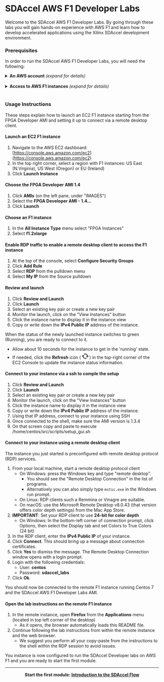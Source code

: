 # SDAccel AWS F1 Developer Labs


Welcome to the SDAccel AWS F1 Developer Labs. By going through these labs you will gain hands-on experience with AWS F1 and learn how to develop accelerated applications using the Xilinx SDAccel development environment.

### Prerequisites

In order to run the SDAccel AWS F1 Developer Labs, you will need the following:

<details>
<summary><strong>An AWS account</strong> <i>(expand for details)</i></summary><p>

If you do not already have an Amazon Web Services (AWS) account, create one here: [https://aws.amazon.com/](https://aws.amazon.com)
<p></details><br>
<details>
<summary><strong>Access to AWS F1 instances</strong> <i>(expand for details)</i></summary><p>

AWS users need to request access to use F1 instances. Here are the steps to do so:

* Open the Service Limit Increase form: [http://aws.amazon.com/contact-us/ec2-request](http://aws.amazon.com/contact-us/ec2-request)
* Make sure your account name is correct
* Submit a 'Service Limit Increase' for 'EC2 Instances'
* Select the region where you want to access F1 instances: US East (N.Virginia), US West (Oregon) or EU (Ireland)
* Select 'f1.2xlarge' as the primary instance type
* Set the 'New limit value' to 1 or more
* Fill the rest of the form as appropriate and click 'Submit'

Requests are typically processed in 24 to 48 hours.
<p></details><br>

### Usage Instructions

These steps explain how to launch an EC2 F1 instance starting from the FPGA Developer AMI and setting it up to connect via a remote desktop client. 

#### Launch an EC2 F1 instance 
1. Navigate to the AWS EC2 dashboard: [https://console.aws.amazon.com/ec2](https://console.aws.amazon.com/ec2)
1. In the top right corner, select a region with F1 instances: US East (N.Virginia), US West (Oregon) or EU (Ireland) 
1. Click **Launch Instance**

#### Choose the FPGA Developer AMI 1.4
1. Click **AMIs** (on the left pane, under "IMAGES")
1. Select the **FPGA Developer AMI - 1.4...**
1. Click **Launch**

#### Choose an F1 instance
1. In the **All Instance Type** menu select "FPGA Instances"
1. Select **f1.2xlarge**

#### Enable RDP traffic to enable a remote desktop client to access the F1 instance
1. At the top of the console, select **Configure Security Groups** 
1. Click **Add Rule**
1. Select **RDP** from the pulldown menu
1. Select **My IP** from the Source pulldown

#### Review and launch
1. Click **Review and Launch**
1. Click **Launch**
1. Select an existing key pair or create a new key pair
1. Monitor the launch, click on the "View Instances" button
1. Click the instance name to display it in the instance view
1. Copy or write down the **IPv4 Public IP** address of the instance.

When the status of the newly launched instance switches to green (Running), you are ready to connect to it.
  * Allow about 10 seconds for the instance to get in the 'running' state. 
  * If needed, click the **Refresh** icon (![Refresh](./images/setup/refresh2.png?raw=true)) in the top-right corner of the EC2 Console to update the instance status information.

#### Connect to your instance via a ssh to comple the setup
1. Click **Review and Launch**
1. Click **Launch**
1. Select an existing key pair or create a new key pair
1. Monitor the launch, click on the "View Instances" button
1. Click the instance name to display it in the instance view
1. Copy or write down the **IPv4 Public IP** address of the instance.
1. Using that IP address, connect to your instance using SSH
1. Once connected to the shell, make sure the AMI version is 1.3.4
1. On that screen copy and paste to execute /home/centos/src/scripts/setup_gui.sh

#### Connect to your instance using a remote desktop client

The instance you just started is preconfigured with remote desktop protocol (RDP) services.

1. From your local machine, start a remote desktop protocol client
    - On Windows: press the Windows key and type "remote desktop".
      - You should see the "Remote Desktop Connection" in the list of programs.
      - Alternatively you can also simply type `mstsc.exe` in the Windows run prompt.
    - On Linux: RDP clients such a Remmina or Vinagre are suitable.
    - On macOS: use the Microsoft Remote Desktop v8.0.43 (that version offers color depth settings) from the Mac App Store.
1. **IMPORTANT**: Set your RDP client to use **24-bit for color depth**
    - On Windows: In the bottom-left corner of connection prompt, click Options, then select the Display tab and set Colors to True Colors (24 bit)
1. In the RDP client, enter the **IPv4 Public IP** of your instance.
1. Click **Connect**. This should bring up a message about connection certificates. 
1. Click **Yes** to dismiss the message. The Remote Desktop Connection window opens with a login prompt.
1. Login with the following credentials:
    - User: **centos**
    - Password: **sdaccel_labs**   
1. Click **Ok**.

You should now be connected to the remote F1 instance running Centos 7 and the SDAccel AWS F1 Developer Labs AMI.

#### Open the lab instructions on the remote F1 instance

1. In the remote instance, open **Firefox** from the **Applications** menu (located in top left corner of the desktop)
    - As it opens, the browser automatically loads this README file.
1. Continue following the lab instructions from within the remote instance and the web browser.
    - We suggest you perform all your copy-paste from the instructions to the shell within the RDP session to avoid issues.

You instance is now configured to run the SDAccel Developer labs on AWS F1 and you are ready to start the first module.

---------------------------------------

<p align="center"><b>
Start the first module: <a href="./modules/module_01/README.md">Introduction to the SDAccel Flow</a>
</b></p>
